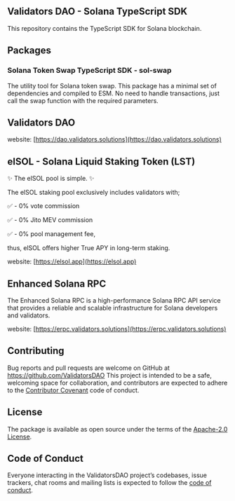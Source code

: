 ## Validators DAO - Solana TypeScript SDK

This repository contains the TypeScript SDK for Solana blockchain.

## Packages

### Solana Token Swap TypeScript SDK - sol-swap

The utility tool for Solana token swap.
This package has a minimal set of dependencies and compiled to ESM.
No need to handle transactions, just call the swap function with the required parameters.

## Validators DAO

website: [https://dao.validators.solutions](https://dao.validators.solutions)

## elSOL - Solana Liquid Staking Token (LST)

✨ The elSOL pool is simple. ✨

The elSOL staking pool exclusively includes validators with;

✅ - 0% vote commission

✅ - 0% Jito MEV commission

✅ - 0% pool management fee,

thus, elSOL offers higher True APY in long-term staking.

website: [https://elsol.app](https://elsol.app)

## Enhanced Solana RPC

The Enhanced Solana RPC is a high-performance Solana RPC API service that provides a reliable and scalable infrastructure for Solana developers and validators.

website: [https://erpc.validators.solutions](https://erpc.validators.solutions)

## Contributing

Bug reports and pull requests are welcome on GitHub at https://github.com/ValidatorsDAO This project is intended to be a safe, welcoming space for collaboration, and contributors are expected to adhere to the [Contributor Covenant](http://contributor-covenant.org) code of conduct.

## License

The package is available as open source under the terms of the [Apache-2.0 License](https://www.apache.org/licenses/LICENSE-2.0).

## Code of Conduct

Everyone interacting in the ValidatorsDAO project’s codebases, issue trackers, chat rooms and mailing lists is expected to follow the [code of conduct](https://github.com/ValidatorsDAO/sol-swap/blob/master/CODE_OF_CONDUCT.md).
